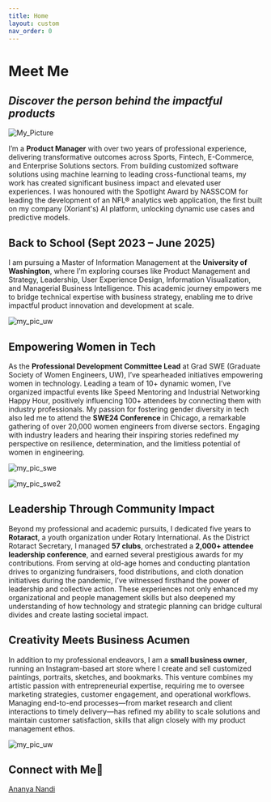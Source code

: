 ```yaml
---
title: Home
layout: custom
nav_order: 0
---
```


# Meet Me

## *Discover the person behind the impactful products*

![My_Picture](/engineered_by_ananya/assets/images/my_picture.png)

I’m a **Product Manager** with over two years of professional experience, delivering transformative outcomes across Sports, Fintech, E-Commerce, and Enterprise Solutions sectors. From building customized software solutions using machine learning to leading cross-functional teams, my work has created significant business impact and elevated user experiences. I was honoured with the Spotlight Award by NASSCOM for leading the development of an NFL® analytics web application, the first built on my company (Xoriant's) AI platform, unlocking dynamic use cases and predictive models.

>

## Back to School (Sept 2023 – June 2025)

I am pursuing a Master of Information Management at the **University of Washington**, where I’m exploring courses like Product Management and Strategy, Leadership, User Experience Design, Information Visualization, and Managerial Business Intelligence. This academic journey empowers me to bridge technical expertise with business strategy, enabling me to drive impactful product innovation and development at scale.

![my_pic_uw](/engineered_by_ananya/assets/images/my_pic_uw.jpg)

>

## Empowering Women in Tech

As the **Professional Development Committee Lead** at Grad SWE (Graduate Society of Women Engineers, UW), I’ve spearheaded initiatives empowering women in technology. Leading a team of 10+ dynamic women, I’ve organized impactful events like Speed Mentoring and Industrial Networking Happy Hour, positively influencing 100+ attendees by connecting them with industry professionals. My passion for fostering gender diversity in tech also led me to attend the **SWE24 Conference** in Chicago, a remarkable gathering of over 20,000 women engineers from diverse sectors. Engaging with industry leaders and hearing their inspiring stories redefined my perspective on resilience, determination, and the limitless potential of women in engineering.

![my_pic_swe](/engineered_by_ananya/assets/images/my_pic_swe.jpg)

![my_pic_swe2](/engineered_by_ananya/assets/images/my_pic_swe2.jpg)

>

## Leadership Through Community Impact

Beyond my professional and academic pursuits, I dedicated five years to **Rotaract**, a youth organization under Rotary International. As the District Rotaract Secretary, I managed **57 clubs**, orchestrated a **2,000+ attendee leadership conference**, and earned several prestigious awards for my contributions. From serving at old-age homes and conducting plantation drives to organizing fundraisers, food distributions, and cloth donation initiatives during the pandemic, I’ve witnessed firsthand the power of leadership and collective action. These experiences not only enhanced my organizational and people management skills but also deepened my understanding of how technology and strategic planning can bridge cultural divides and create lasting societal impact.

>

## Creativity Meets Business Acumen

In addition to my professional endeavors, I am a **small business owner**, running an Instagram-based art store where I create and sell customized paintings, portraits, sketches, and bookmarks. This venture combines my artistic passion with entrepreneurial expertise, requiring me to oversee marketing strategies, customer engagement, and operational workflows. Managing end-to-end processes—from market research and client interactions to timely delivery—has refined my ability to scale solutions and maintain customer satisfaction, skills that align closely with my product management ethos.

![my_pic_uw](/engineered_by_ananya/assets/images/my_pic_uw.jpg)

>

## Connect with Me🔗
[Ananya Nandi](https://www.linkedin.com/in/ananya-nandi/)


